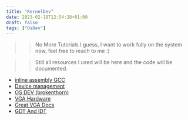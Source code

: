 ```yaml
---
title: "KernelDev"
date: 2023-02-18T12:54:28+01:00
draft: false
tags: ["OsDev"]
---
```


>> No More Tutorials I guess, I want to work fully on the system now, feel free to reach to me :)

>> Still all resources I used will be here and the code will be documented.

- [inline assembly GCC](https://www.ibiblio.org/gferg/ldp/GCC-Inline-Assembly-HOWTO.html)
- [Device management](https://wiki.osdev.org/Device_Management)
- [OS DEV (brokenthorn)](http://www.brokenthorn.com/Resources/OSDevIndex.html)
- [VGA Hardware](https://wiki.osdev.org/VGA_Hardware)
- [Great VGA Docs](http://www.osdever.net/FreeVGA/home.htm)
- [GDT And IDT](https://web.archive.org/web/20160326064709/http://jamesmolloy.co.uk/tutorial_html/4.-The%20GDT%20and%20IDT.html)